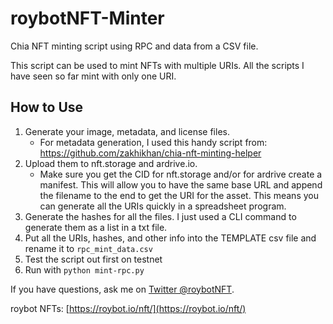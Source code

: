 # roybotNFT-Minter
Chia NFT minting script using RPC and data from a CSV file.

This script can be used to mint NFTs with multiple URIs. All the scripts I have seen so far mint with only one URI.

## How to Use
1. Generate your image, metadata, and license files. 
	- For metadata generation, I used this handy script from: https://github.com/zakhikhan/chia-nft-minting-helper
2. Upload them to nft.storage and ardrive.io. 
	- Make sure you get the CID for nft.storage and/or for ardrive create a manifest. This will allow you to have the same base URL and append the filename to the end to get the URI for the asset. This means you can generate all the URIs quickly in a spreadsheet program.
3. Generate the hashes for all the files. I just used a CLI command to generate them as a list in a txt file.
4. Put all the URIs, hashes, and other info into the TEMPLATE csv file and rename it to `rpc_mint_data.csv`
5. Test the script out first on testnet
6. Run with `python mint-rpc.py`

If you have questions, ask me on [Twitter @roybotNFT](https://twitter.com/roybotNFT).

roybot NFTs: [https://roybot.io/nft/](https://roybot.io/nft/)
